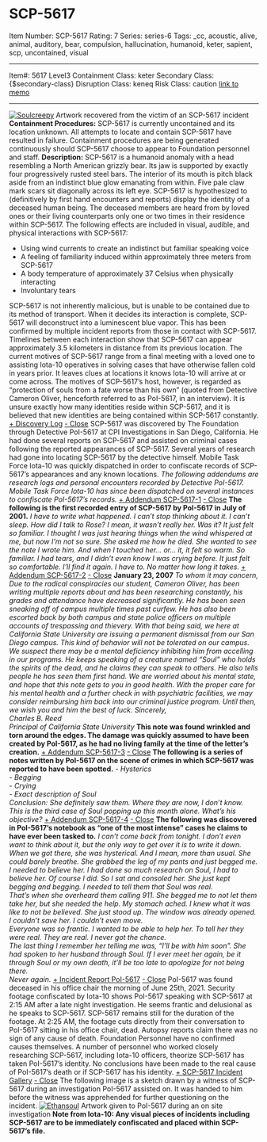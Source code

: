 # SCP-5617
Item Number: SCP-5617
Rating: 7
Series: series-6
Tags: _cc, acoustic, alive, animal, auditory, bear, compulsion, hallucination, humanoid, keter, sapient, scp, uncontained, visual

---

Item#: 5617
Level3
Containment Class:
keter
Secondary Class:
{$secondary-class}
Disruption Class:
keneq
Risk Class:
caution
[link to memo](/classification-committee-memo)  

* * *
[![Soulcreepy](https://scp-wiki.wdfiles.com/local--resized-images/scp-5617/Soulcreepy/medium.jpg)](https://scp-wiki.wdfiles.com/local--files/scp-5617/Soulcreepy)
Artwork recovered from the victim of an SCP-5617 incident
**Containment Procedures:** SCP-5617 is currently uncontained and its location unknown. All attempts to locate and contain SCP-5617 have resulted in failure. Containment procedures are being generated continuously should SCP-5617 choose to appear to Foundation personnel and staff.
**Description:** SCP-5617 is a humanoid anomaly with a head resembling a North American grizzly bear. Its jaw is supported by exactly four progressively rusted steel bars. The interior of its mouth is pitch black aside from an indistinct blue glow emanating from within. Five pale claw mark scars sit diagonally across its left eye.
SCP-5617 is hypothesized to (definitively by first hand encounters and reports) display the identity of a deceased human being. The deceased members are heard from by loved ones or their living counterparts only one or two times in their residence within SCP-5617. The following effects are included in visual, audible, and physical interactions with SCP-5617:
  * Using wind currents to create an indistinct but familiar speaking voice
  * A feeling of familiarity induced within approximately three meters from SCP-5617
  * A body temperature of approximately 37 Celsius when physically interacting
  * Involuntary tears

SCP-5617 is not inherently malicious, but is unable to be contained due to its method of transport. When it decides its interaction is complete, SCP-5617 will deconstruct into a luminescent blue vapor. This has been confirmed by multiple incident reports from those in contact with SCP-5617. Timelines between each interaction show that SCP-5617 can appear approximately 3.5 kilometers in distance from its previous location.
The current motives of SCP-5617 range from a final meeting with a loved one to assisting Iota-10 operatives in solving cases that have otherwise fallen cold in years prior. It leaves clues at locations it knows Iota-10 will arrive at or come across. The motives of SCP-5617’s host, however, is regarded as “protection of souls from a fate worse than his own” (quoted from Detective Cameron Oliver, henceforth referred to as PoI-5617, in an interview). It is unsure exactly how many identities reside within SCP-5617, and it is believed that new identities are being contained within SCP-5617 constantly.
[\+ Discovery Log](javascript:;)
[\- Close](javascript:;)
SCP-5617 was discovered by The Foundation through Detective PoI-5617 at CPI Investigations in San Diego, California. He had done several reports on SCP-5617 and assisted on criminal cases following the reported appearances of SCP-5617. Several years of research had gone into locating SCP-5617 by the detective himself. Mobile Task Force Iota-10 was quickly dispatched in order to confiscate records of SCP-5617’s appearances and any known locations.
_The following addendums are research logs and personal encounters recorded by Detective PoI-5617. Mobile Task Force Iota-10 has since been dispatched on several instances to confiscate PoI-5617’s records._
[\+ Addendum SCP-5617-1](javascript:;)
[\- Close](javascript:;)
**The following is the first recorded entry of SCP-5617 by PoI-5617 in July of 2001.**
_I have to write what happened. I can’t stop thinking about it. I can’t sleep. How did I talk to Rose? I mean, it wasn’t really her. Was it? It just felt so familiar. I thought I was just hearing things when the wind whispered at me, but now I’m not so sure. She asked me how he died. She wanted to see the note I wrote him. And when I touched her… or… it, it felt so warm. So familiar. I had tears, and I didn’t even know I was crying before. It just felt so comfortable. I’ll find it again. I have to. No matter how long it takes._
[\+ Addendum SCP-5617-2](javascript:;)
[\- Close](javascript:;)
**January 23, 2007**
_To whom it may concern,_
_Due to the radical conspiracies our student, Cameron Oliver, has been writing multiple reports about and has been researching constantly, his grades and attendance have decreased significantly. He has been seen sneaking off of campus multiple times past curfew. He has also been escorted back by both campus and state police officers on multiple accounts of trespassing and thievery. With that being said, we here at California State University are issuing a permanent dismissal from our San Diego campus._
_This kind of behavior will not be tolerated on our campus. We suspect there may be a mental deficiency inhibiting him from accelling in our programs. He keeps speaking of a creature named “Soul” who holds the spirits of the dead, and he claims they can speak to others. He also tells people he has seen them first hand. We are worried about his mental state, and hope that this note gets to you in good health._
_With the proper care for his mental health and a further check in with psychiatric facilities, we may consider reimbursing him back into our criminal justice program. Until then, we wish you and him the best of luck._
_Sincerely,_  
_Charles B. Reed_  
_Principal of California State University_
**This note was found wrinkled and torn around the edges. The damage was quickly assumed to have been created by PoI-5617, as he had no living family at the time of the letter’s creation.**
[\+ Addendum SCP-5617-3](javascript:;)
[\- Close](javascript:;)
**The following is a series of notes written by PoI-5617 on the scene of crimes in which SCP-5617 was reported to have been spotted.**
_\- Hysterics_  
_\- Begging_  
_\- Crying_  
_\- Exact description of Soul_  
_Conclusion: She definitely saw them. Where they are now, I don’t know. This is the third case of Soul popping up this month alone. What’s his objective?_
[\+ Addendum SCP-5617-4](javascript:;)
[\- Close](javascript:;)
**The following was discovered in PoI-5617’s notebook as “one of the most intense” cases he claims to have ever been tasked to.**
_I can’t come back from tonight. I don’t even want to think about it, but the only way to get over it is to write it down._
_When we got there, she was hysterical. And I mean, more than usual. She could barely breathe. She grabbed the leg of my pants and just begged me. I needed to believe her. I had done so much research on Soul, I had to believe her. Of course I did. So I sat and consoled her. She just kept begging and begging. I needed to tell them that Soul was real._  
_That’s when she overheard them calling 911. She begged me to not let them take her, but she needed the help. My stomach ached. I knew what it was like to not be believed. She just stood up. The window was already opened. I couldn’t save her. I couldn’t even move._  
_Everyone was so frantic. I wanted to be able to help her. To tell her they were real. They are real. I never got the chance._  
_The last thing I remember her telling me was, “I’ll be with him soon”. She had spoken to her husband through Soul. If I ever meet her again, be it through Soul or my own death, it’ll be too late to apologize for not being there._  
_Never again._
[\+ Incident Report PoI-5617](javascript:;)
[\- Close](javascript:;)
PoI-5617 was found deceased in his office chair the morning of June 25th, 2021. Security footage confiscated by Iota-10 shows PoI-5617 speaking with SCP-5617 at 2:15 AM after a late night investigation. He seems frantic and delusional as he speaks to SCP-5617. SCP-5617 remains still for the duration of the footage. At 2:25 AM, the footage cuts directly from their conversation to PoI-5617 sitting in his office chair, dead. Autopsy reports claim there was no sign of any cause of death. Foundation Personnel have no confirmed causes themselves. A number of personnel who worked closely researching SCP-5617, including Iota-10 officers, theorize SCP-5617 has taken PoI-5617’s identity. No conclusions have been made to the real cause of PoI-5617’s death or if SCP-5617 has his identity.
[\+ SCP-5617 Incident Gallery](javascript:;)
[\- Close](javascript:;)
The following image is a sketch drawn by a witness of SCP-5617 during an investigation PoI-5617 assisted on. It was handed to him before the witness was apprehended for further questioning on the incident.
[![Ethansoul](https://scp-wiki.wdfiles.com/local--resized-images/scp-5617/Ethansoul/medium.jpg)](https://scp-wiki.wdfiles.com/local--files/scp-5617/Ethansoul)
Artwork given to PoI-5617 during an on site investigation
**Note from Iota-10: Any visual pieces of incidents including SCP-5617 are to be immediately confiscated and placed within SCP-5617’s file.**